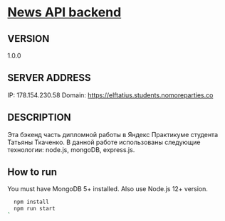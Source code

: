 # [News API backend](https://github.com/elftatius/news-explorer-api)

## VERSION 
1.0.0

## SERVER ADDRESS
IP: 178.154.230.58
Domain: https://elftatius.students.nomoreparties.co

## DESCRIPTION 
Эта бэкенд часть дипломной работы в Яндекс Практикуме студента Татьяны Ткаченко. В данной работе использованы следующие технологии: 
node.js, mongoDB, express.js.

## How to run

You must have MongoDB 5+ installed. Also use Node.js 12+ version.

```bash
  npm install
  npm run start
`
